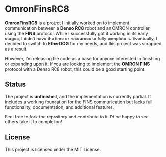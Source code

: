 # OmronFinsRC8

**OmronFinsRC8** is a project I initially worked on to implement communication between a **Denso RC8** robot and an OMRON controller using the **FINS** protocol. While I successfully got it working in its early stages, I didn’t have the time or resources to fully complete it. Eventually, I decided to switch to **EtherDOG** for my needs, and this project was scrapped as a result.

However, I’m releasing the code as a base for anyone interested in finishing or expanding upon it. If you are looking to implement the **OMRON FINS** protocol with a Denso RC8 robot, this could be a good starting point.

## Status

The project is **unfinished**, and the implementation is currently partial. It includes a working foundation for the FINS communication but lacks full functionality, documentation, and additional features.

Feel free to fork the repository and contribute to it. I’d be happy to see others take it to completion!

## License

This project is licensed under the MIT License.
